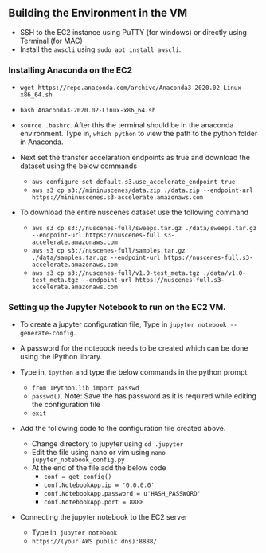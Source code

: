 ## Building the Environment in the VM

* SSH to the EC2 instance using PuTTY (for windows) or directly using Terminal (for MAC)
* Install the ```awscli``` using ```sudo apt install awscli```.

### Installing Anaconda on the EC2

  * ```wget https://repo.anaconda.com/archive/Anaconda3-2020.02-Linux-x86_64.sh```
  * ```bash Anaconda3-2020.02-Linux-x86_64.sh ```
  * ```source .bashrc```. After this the terminal should be in the anaconda environment. Type in, ```which python``` to view the path to the python folder in Anaconda.

* Next set the transfer accelaration endpoints as true and download the dataset using the below commands

  * ```aws configure set default.s3.use_accelerate_endpoint true```
  * ```aws s3 cp s3://mininuscenes/data.zip ./data.zip --endpoint-url https://mininuscenes.s3-accelerate.amazonaws.com```
 
* To download the entire nuscenes dataset use the following command

  * ```aws s3 cp s3://nuscenes-full/sweeps.tar.gz ./data/sweeps.tar.gz --endpoint-url https://nuscenes-full.s3-accelerate.amazonaws.com```
  * ```aws s3 cp s3://nuscenes-full/samples.tar.gz ./data/samples.tar.gz --endpoint-url https://nuscenes-full.s3-accelerate.amazonaws.com```
  * ```aws s3 cp s3://nuscenes-full/v1.0-test_meta.tgz ./data/v1.0-test_meta.tgz --endpoint-url https://nuscenes-full.s3-accelerate.amazonaws.com```

### Setting up the Jupyter Notebook to run on the EC2 VM.

  * To create a jupyter configuration file, Type in ```jupyter notebook --generate-config```.
  * A password for the notebook needs to be created which can be done using the IPython library.
  
  * Type in, ```ipython``` and type the below commands in the python prompt.
  
    * ```from IPython.lib import passwd```
    * ```passwd()```. Note: Save the has password as it is required while editing the configuration file
    * ```exit```
  
  * Add the following code to the configuration file created above.
    * Change directory to jupyter using ```cd .jupyter``` 
    * Edit the file using nano or vim using ```nano jupyter_notebook_config.py```
    * At the end of the file add the below code 
      * ```conf = get_config()```
      * ```conf.NotebookApp.ip = '0.0.0.0'```
      * ```conf.NotebookApp.password = u'HASH_PASSWORD'```
      * ```conf.NotebookApp.port = 8888```
      
  * Connecting the jupyter notebook to the EC2 server
  
    * Type in, ```jupyter notebook```
    * ```https://(your AWS public dns):8888/```

